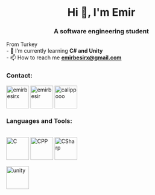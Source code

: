 <h1 align="center">Hi 👋, I'm Emir</h1>
<h3 align="center">A software engineering student</h3>
<p>From Turkey<br>- 🌱 I’m currently learning <strong>C# and Unity</strong><br>- 📫 How to reach me <a href="mailto:emirbesirx@gmail.com"><strong>emirbesirx@gmail.com</strong></a></p>
<h3 align="left">Contact:</h3>
<p align="left">

<a href="https://twitter.com/emirbesirx" target="blank"><img align="center" src="https://user-images.githubusercontent.com/36258159/210165611-1537dc49-306e-456e-b627-306fec07117e.png" alt="emirbesirx" width="60"></a>
<a href="https://www.linkedin.com/in/emirbesir" target="blank"><img align="center" src="https://user-images.githubusercontent.com/36258159/210165581-1b36737f-bf9e-43f5-a897-d6208c3e51a8.png" alt="emirbesir" width="60"></a>
<a href="https://calippooo.itch.io/" target="blank"><img align="center" src="https://static.itch.io/images/app-icon.svg" alt="calippooo" width="60"></a>
</p>
<h3 align="left">Languages and Tools:</h3>
<p><a href="https://www.w3schools.com/c" target="_blank" rel="noreferrer"> <br><img src="https://upload.wikimedia.org/wikipedia/commons/1/18/C_Programming_Language.svg" alt="C" width="60" height="60"></a>&nbsp;<a href="https://www.w3schools.com/cpp" target="_blank" rel="noreferrer"><img src="https://upload.wikimedia.org/wikipedia/commons/1/18/ISO_C%2B%2B_Logo.svg" alt="CPP" width="60" height="60"></a>&nbsp;<a href="https://www.w3schools.com/cs" target="_blank" rel="noreferrer"><img src="https://upload.wikimedia.org/wikipedia/commons/0/0d/C_Sharp_wordmark.svg" alt="CSharp" width="60" height="60"> <br></a> </p>
<p><a href="https://unity.com/" target="_blank" rel="noreferrer"> <img src="https://www.vectorlogo.zone/logos/unity3d/unity3d-icon.svg" alt="unity" width="60" height="60"> </a></p>
